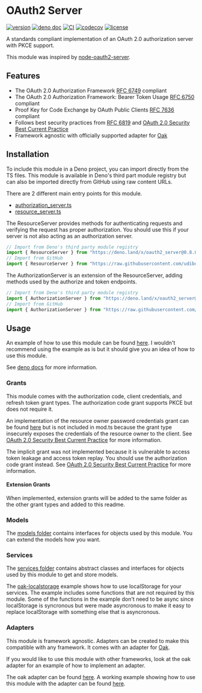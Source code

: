# OAuth2 Server

[![version](https://img.shields.io/badge/release-0.8.0-success)](https://deno.land/x/oauth2_server@0.8.0)
[![deno doc](https://doc.deno.land/badge.svg)](https://doc.deno.land/https/deno.land/x/oauth2_server@0.8.0/authorization_server.ts)
[![CI](https://github.com/udibo/oauth2_server/workflows/CI/badge.svg)](https://github.com/udibo/oauth2_server/actions?query=workflow%3ACI)
[![codecov](https://codecov.io/gh/udibo/oauth2_server/branch/main/graph/badge.svg?token=8Q7TSUFWUY)](https://codecov.io/gh/udibo/oauth2_server)
[![license](https://img.shields.io/github/license/udibo/oauth2_server)](https://github.com/udibo/oauth2_server/blob/master/LICENSE)

A standards compliant implementation of an OAuth 2.0 authorization server with
PKCE support.

This module was inspired by
[node-oauth2-server](https://github.com/oauthjs/node-oauth2-server).

## Features

- The OAuth 2.0 Authorization Framework
  [RFC 6749](https://datatracker.ietf.org/doc/html/rfc6749) compliant
- The OAuth 2.0 Authorization Framework: Bearer Token Usage
  [RFC 6750](https://datatracker.ietf.org/doc/html/rfc6750) compliant
- Proof Key for Code Exchange by OAuth Public Clients
  [RFC 7636](https://datatracker.ietf.org/doc/html/rfc7636) compliant
- Follows best security practices from
  [RFC 6819](https://datatracker.ietf.org/doc/html/rfc6819) and
  [OAuth 2.0 Security Best Current
  Practice](https://datatracker.ietf.org/doc/html/draft-ietf-oauth-security-topics)
- Framework agnostic with officially supported adapter for
  [Oak](https://deno.land/x/oak)

## Installation

To include this module in a Deno project, you can import directly from the TS
files. This module is available in Deno's third part module registry but can
also be imported directly from GitHub using raw content URLs.

There are 2 different main entry points for this module.

- [authorization_server.ts](authorization_server.ts)
- [resource_server.ts](resource_server.ts)

The ResourceServer provides methods for authenticating requests and verifying
the request has proper authorization. You should use this if your server is not
also acting as an authorization server.

```ts
// Import from Deno's third party module registry
import { ResourceServer } from "https://deno.land/x/oauth2_server@0.8.0/resource_server.ts";
// Import from GitHub
import { ResourceServer } from "https://raw.githubusercontent.com/udibo/oauth2_server/0.8.0/resource_server.ts";
```

The AuthorizationServer is an extension of the ResourceServer, adding methods
used by the authorize and token endpoints.

```ts
// Import from Deno's third party module registry
import { AuthorizationServer } from "https://deno.land/x/oauth2_server@0.8.0/authorization_server.ts";
// Import from GitHub
import { AuthorizationServer } from "https://raw.githubusercontent.com/udibo/oauth2_server/0.8.0/authorization_server.ts";
```

## Usage

An example of how to use this module can be found
[here](examples/oak-localstorage). I wouldn't recommend using the example as is
but it should give you an idea of how to use this module.

See
[deno docs](https://doc.deno.land/https/deno.land/x/oauth2_server@0.8.0/authorization_server.ts)
for more information.

### Grants

This module comes with the authorization code, client credentials, and refresh
token grant types. The authorization code grant supports PKCE but does not
require it.

An implementation of the resource owner password credentials grant can be found
[here](grants/password.ts) but is not included in mod.ts because the grant type
insecurely exposes the credentials of the resource owner to the client. See
[OAuth 2.0 Security Best Current
Practice](https://datatracker.ietf.org/doc/html/draft-ietf-oauth-security-topics#section-2.4)
for more information.

The implicit grant was not implemented because it is vulnerable to access token
leakage and access token replay. You should use the authorization code grant
instead. See
[OAuth 2.0 Security Best Current
Practice](https://datatracker.ietf.org/doc/html/draft-ietf-oauth-security-topics#section-2.1.2)
for more information.

#### Extension Grants

When implemented, extension grants will be added to the same folder as the other
grant types and added to this readme.

### Models

The [models folder](models) contains interfaces for objects used by this module.
You can extend the models how you want.

### Services

The [services folder](services) contains abstract classes and interfaces for
objects used by this module to get and store models.

The [oak-localstorage](examples/oak-localstorage) example shows how to use
localStorage for your services. The example includes some functions that are not
required by this module. Some of the functions in the example don't need to be
async since localStorage is syncronous but were made asyncronous to make it easy
to replace localStorage with something else that is asyncronous.

### Adapters

This module is framework agnostic. Adapters can be created to make this
compatible with any framework. It comes with an adapter for
[Oak](https://deno.land/x/oak).

If you would like to use this module with other frameworks, look at the oak
adapter for an example of how to implement an adapter.

The oak adapter can be found [here](adapters/oak). A working example showing how
to use this module with the adapter can be found
[here](examples/oak-localstorage).

